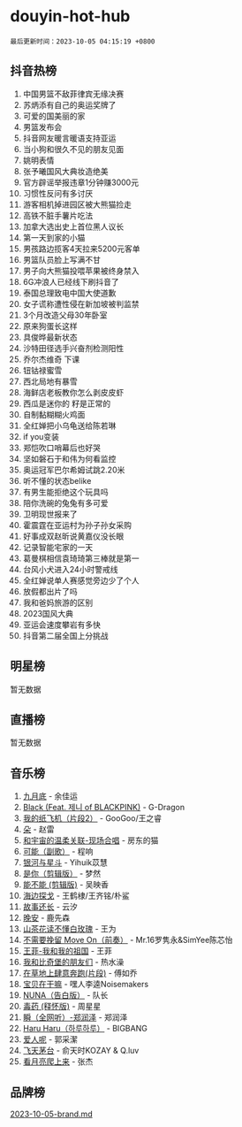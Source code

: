 # douyin-hot-hub

`最后更新时间：2023-10-05 04:15:19 +0800`

## 抖音热榜

1. 中国男篮不敌菲律宾无缘决赛
1. 苏炳添有自己的奥运奖牌了
1. 可爱的国美丽的家
1. 男篮发布会
1. 抖音网友暖言暖语支持亚运
1. 当小狗和很久不见的朋友见面
1. 姚明表情
1. 张予曦国风大典妆造绝美
1. 官方辟谣举报违章1分钟赚3000元
1. 习惯性反问有多讨厌
1. 游客相机掉进园区被大熊猫捡走
1. 高铁不脏手薯片吃法
1. 加拿大选出史上首位黑人议长
1. 第一天到家的小猫
1. 男孩路边揽客4天拉来5200元客单
1. 男篮队员脸上写满不甘
1. 男子向大熊猫投喂苹果被终身禁入
1. 6G冲浪人已经线下刷抖音了
1. 泰国总理致电中国大使道歉
1. 女子谎称遭性侵在新加坡被判监禁
1. 3个月改造父母30年卧室
1. 原来狗蛋长这样
1. 具俊晔最新状态
1. 沙特田径选手兴奋剂检测阳性
1. 乔尔杰维奇 下课
1. 钮钴禄蜜雪
1. 西北局地有暴雪
1. 海鲜店老板教你怎么剥皮皮虾
1. 西瓜是迷你的 籽是正常的
1. 自制黏糊糊火鸡面
1. 全红婵把小乌龟送给陈若琳
1. if you变装
1. 郑恺吹口哨幕后也好哭
1. 坚如磐石于和伟为何看监控
1. 奥运冠军巴尔希姆试跳2.20米
1. 听不懂的状态belike
1. 有男生能拒绝这个玩具吗
1. 陪你洗碗的兔兔有多可爱
1. 卫明现世报来了
1. 霍震霆在亚运村为孙子孙女采购
1. 好事成双赵昕说黄嘉仪没长眼
1. 记录智能宅家的一天
1. 葛曼棋相信袁琦琦第三棒就是第一
1. 台风小犬进入24小时警戒线
1. 全红婵说单人赛感觉旁边少了个人
1. 放假都出片了吗
1. 我和爸妈旅游的区别
1. 2023国风大典
1. 亚运会速度攀岩有多快
1. 抖音第二届全国上分挑战

## 明星榜

暂无数据

## 直播榜

暂无数据

## 音乐榜

1. [九月底](https://sf3-cdn-tos.douyinstatic.com/obj/tos-cn-ve-2774/oMfewG4PDTFhF8iz3OGQ7ABH5i6fCgnMaoCbzZ) - 余佳运
1. [Black (Feat. 제니 of BLACKPINK)](https://sf6-cdn-tos.douyinstatic.com/obj/tos-cn-ve-2774/2eb92e2debbe4fe0a552bc099aef7f28) - G-Dragon
1. [我的纸飞机（片段2）](https://sf3-cdn-tos.douyinstatic.com/obj/tos-cn-ve-2774/oM2ZrKcg2CD5AeRB2gkeXOFB1IxAGJdZPazYHf) - GooGoo/王之睿
1. [朵](https://sf6-cdn-tos.douyinstatic.com/obj/tos-cn-ve-2774/932f5bdfcd7c47b880525e92ab8a4999) - 赵雷
1. [和宇宙的温柔关联-现场合唱](https://sf6-cdn-tos.douyinstatic.com/obj/tos-cn-ve-2774/o0hONGDYQBgk0e5bqDeQOonVmncA6tC2nBwZLT) - 房东的猫
1. [可能（副歌）](https://sf3-cdn-tos.douyinstatic.com/obj/tos-cn-ve-2774/cde1731888894259b333569393c2fb51) - 程响
1. [银河与星斗](https://sf3-cdn-tos.douyinstatic.com/obj/tos-cn-ve-2774/3cc0bf5f0ef140f7b6743a631bcf3c58) - Yihuik苡慧
1. [是你（剪辑版）](https://sf6-cdn-tos.douyinstatic.com/obj/tos-cn-ve-2774/46019dae783c4c969944217fe1cfafc4) - 梦然
1. [能不能 (剪辑版)](https://sf6-cdn-tos.douyinstatic.com/obj/tos-cn-ve-2774/fc4a6c45b4a34277ba4088e1d7fdff98) - 吴映香
1. [海边探戈](https://sf6-cdn-tos.douyinstatic.com/obj/tos-cn-ve-2774/os9gE0VQCGqt6VQkZDyBBYvfSDY0QFe3vVmubn) - 王鹤棣/王齐铭/朴鲨
1. [故事还长](https://sf3-cdn-tos.douyinstatic.com/obj/tos-cn-ve-2774/30a26758c8594f0ab81ac675c33ee2c5) - 云汐
1. [晚安](https://sf6-cdn-tos.douyinstatic.com/obj/tos-cn-ve-2774/a724c5e224464218839820f4e4fd632f) - 鹿先森
1. [山茶花读不懂白玫瑰](https://sf6-cdn-tos.douyinstatic.com/obj/tos-cn-ve-2774/osfn8B7DktrRHEPJgPCfDbw7QDQEkwC16BxZg9) - 王为
1. [不需要挽留 Move On（前奏）](https://sf6-cdn-tos.douyinstatic.com/obj/tos-cn-ve-2774/ooCBhgCCkF4nExzQL9WZSUbitfA8IsDkgQIYhe) - Mr.16罗隽永&SimYee陈芯怡
1. [王菲-我和我的祖国](https://sf3-cdn-tos.douyinstatic.com/obj/tos-cn-ve-2774/3ef0f373017541e18566595c96123cab) - 王菲
1. [我和比奇堡的朋友们](https://sf3-cdn-tos.douyinstatic.com/obj/tos-cn-ve-2774/f0505db981ea4a6d91453a15924a82aa) - 热水澡
1. [在草地上肆意奔跑(片段)](https://sf6-cdn-tos.douyinstatic.com/obj/tos-cn-ve-2774/8831d494742f45dabdfa8adb8b817259) - 傅如乔
1. [宝贝在干嘛](https://sf3-cdn-tos.douyinstatic.com/obj/tos-cn-ve-2774/okW4hBCfJI5B2ZEgTCtikhMW7IafzNrBQIYkpJ) - 嘿人李逵Noisemakers
1. [NUNA（告白版）](https://sf6-cdn-tos.douyinstatic.com/obj/tos-cn-ve-2774/a65828cbd8ce41a78a430a58b49f4feb) - 队长
1. [毒药 (释怀版)](https://sf3-cdn-tos.douyinstatic.com/obj/tos-cn-ve-2774/oYILMEAzspdZBIzy4frJNB8ZHPHWAhiwowd4Ad) - 周星星
1. [瞬（全网听）-郑润泽](https://sf3-cdn-tos.douyinstatic.com/obj/tos-cn-ve-2774/o4Vb9eJZClCZTnRQYy0BRSeHGrDtrkrQgIBvQt) - 郑润泽
1. [Haru Haru（하루하루）](https://sf6-cdn-tos.douyinstatic.com/obj/tos-cn-ve-2774/940c04aa98154ee7bdbaaa2ad9f28aec) - BIGBANG
1. [爱人呢](https://sf3-cdn-tos.douyinstatic.com/obj/tos-cn-ve-2774/2041dc10f3c442f1992b439a00eaf2ba) - 郭采潔
1. [飞天茅台](https://sf6-cdn-tos.douyinstatic.com/obj/tos-cn-ve-2774/o4GhTV5kIuMWmC2Ai1WzNglssgBfQaqQCSLxUU) - 俞天时KOZAY & Q.luv
1. [看月亮爬上来](https://sf3-cdn-tos.douyinstatic.com/obj/tos-cn-ve-2774/356c324112764016b25295e535f2daf0) - 张杰

## 品牌榜

[2023-10-05-brand.md](2023-10-05-brand.md)
